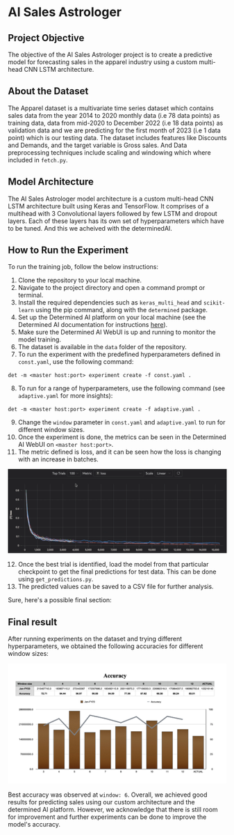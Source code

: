 # AI Sales Astrologer

## Project Objective

The objective of the AI Sales Astrologer project is to create a predictive model for forecasting sales in the apparel industry using a custom multi-head CNN LSTM architecture.

## About the Dataset

The Apparel dataset is a multivariate time series dataset which contains sales data from the year 2014 to 2020 monthly data (i.e 78 data points) as training data, data from mid-2020 to December 2022 (i.e 18 data points) as validation data and we are predicting for the first month of 2023 (i.e 1 data point) which is our testing data. The dataset includes features like Discounts and Demands, and the target variable is Gross sales. And Data preprocessing techniques include scaling and windowing which where included in `fetch.py`.

## Model Architecture

The AI Sales Astrologer model architecture is a custom multi-head CNN LSTM architecture built using Keras and TensorFlow. It comprises of a multihead with 3 Convolutional layers followed by few LSTM and dropout layers. Each of these layers has its own set of hyperparameters which have to be tuned. And this we acheived with the determinedAI.

## How to Run the Experiment


To run the training job, follow the below instructions:

1. Clone the repository to your local machine.
2. Navigate to the project directory and open a command prompt or terminal.
3. Install the required dependencies such as `keras_multi_head` and `scikit-learn` using the pip command, along with the `determined` package.
4. Set up the Determined AI platform on your local machine (see the Determined AI documentation for instructions [here](https://docs.determined.ai/latest/)).
5. Make sure the Determined AI WebUI is up and running to monitor the model training.
6. The dataset is available in the `data` folder of the repository.
7. To run the experiment with the predefined hyperparameters defined in `const.yaml`, use the following command:
```
det -m <master host:port> experiment create -f const.yaml .
```
8. To run for a range of hyperparameters, use the following command (see `adaptive.yaml` for more insights):
```
det -m <master host:port> experiment create -f adaptive.yaml .
```
9. Change the `window` parameter in `const.yaml` and `adaptive.yaml` to run for different window sizes.
10. Once the experiment is done, the metrics can be seen in the Determined AI WebUI on `<master host:port>`.
11. The metric defined is loss, and it can be seen how the loss is changing with an increase in batches.

![Loss changing with increasing batches](/images/loss.png)

12. Once the best trial is identified, load the model from that particular checkpoint to get the final predictions for test data. This can be done using `get_predictions.py`.
13. The predicted values can be saved to a CSV file for further analysis.

Sure, here's a possible final section:

## Final result

After running experiments on the dataset and trying different hyperparameters, we obtained the following accuracies for different window sizes:

![Window accuracies](/images/acc.png)

Best accuracy was observed at `window: 6`. Overall, we achieved good results for predicting sales using our custom architecture and the determined AI platform. However, we acknowledge that there is still room for improvement and further experiments can be done to improve the model's accuracy.
